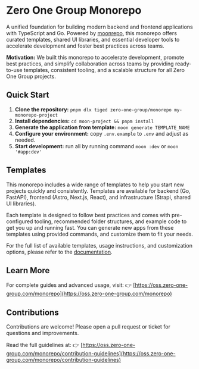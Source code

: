 # Zero One Group Monorepo

A unified foundation for building modern backend and frontend applications with TypeScript and Go. Powered by [moonrepo](https://moonrepo.dev/docs/install), this monorepo offers curated templates, shared UI libraries, and essential developer tools to accelerate development and foster best practices across teams.

**Motivation:**
We built this monorepo to accelerate development, promote best practices, and simplify collaboration across teams by providing ready-to-use templates, consistent tooling, and a scalable structure for all Zero One Group projects.

## Quick Start

1. **Clone the repository:**
   `pnpm dlx tiged zero-one-group/monorepo my-monorepo-project`
2. **Install dependencies:**
   `cd moon-project && pnpm install`
3. **Generate the application from template:**
   `moon generate TEMPLATE_NAME`
4. **Configure your environment:**
   copy `.env.example` to `.env` and adjust as needed.
5. **Start development:**
   run all by running command `moon :dev` or `moon '#app:dev'`

## Templates

This monorepo includes a wide range of templates to help you start new projects quickly and consistently.
Templates are available for backend (Go, FastAPI), frontend (Astro, Next.js, React), and infrastructure (Strapi, shared UI libraries).

Each template is designed to follow best practices and comes with pre-configured tooling, recommended folder structures, and example code to get you up and running fast.
You can generate new apps from these templates using provided commands, and customize them to fit your needs.

For the full list of available templates, usage instructions, and customization options, please refer to the [documentation](https://oss.zero-one-group.com/monorepo/available-templates/).

## Learn More

For complete guides and advanced usage, visit: 👉 [https://oss.zero-one-group.com/monorepo](https://oss.zero-one-group.com/monorepo)

## Contributions

Contributions are welcome! Please open a pull request or ticket for questions and improvements.

Read the full guidelines at: 👉 [https://oss.zero-one-group.com/monorepo/contribution-guidelines](https://oss.zero-one-group.com/monorepo/contribution-guidelines)
